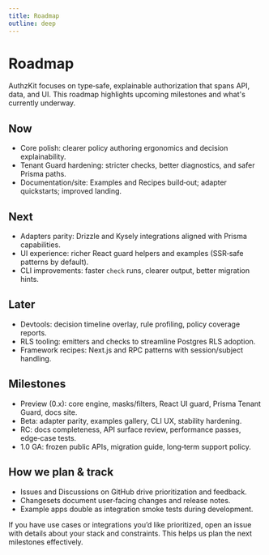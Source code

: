 ```yaml
---
title: Roadmap
outline: deep
---
```


# Roadmap

AuthzKit focuses on type‑safe, explainable authorization that spans API, data, and UI. This roadmap highlights upcoming milestones and what's currently underway.

## Now

- Core polish: clearer policy authoring ergonomics and decision explainability.
- Tenant Guard hardening: stricter checks, better diagnostics, and safer Prisma paths.
- Documentation/site: Examples and Recipes build‑out; adapter quickstarts; improved landing.

## Next

- Adapters parity: Drizzle and Kysely integrations aligned with Prisma capabilities.
- UI experience: richer React guard helpers and examples (SSR‑safe patterns by default).
- CLI improvements: faster `check` runs, clearer output, better migration hints.

## Later

- Devtools: decision timeline overlay, rule profiling, policy coverage reports.
- RLS tooling: emitters and checks to streamline Postgres RLS adoption.
- Framework recipes: Next.js and RPC patterns with session/subject handling.

## Milestones

- Preview (0.x): core engine, masks/filters, React UI guard, Prisma Tenant Guard, docs site.
- Beta: adapter parity, examples gallery, CLI UX, stability hardening.
- RC: docs completeness, API surface review, performance passes, edge‑case tests.
- 1.0 GA: frozen public APIs, migration guide, long‑term support policy.

## How we plan & track

- Issues and Discussions on GitHub drive prioritization and feedback.
- Changesets document user‑facing changes and release notes.
- Example apps double as integration smoke tests during development.

If you have use cases or integrations you’d like prioritized, open an issue with details about your stack and constraints. This helps us plan the next milestones effectively.

